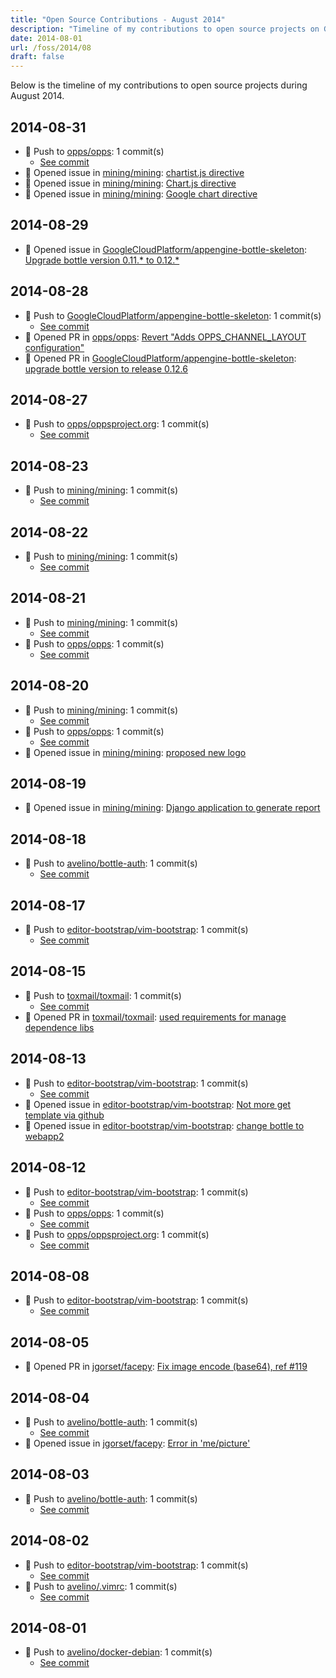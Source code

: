 ```yaml
---
title: "Open Source Contributions - August 2014"
description: "Timeline of my contributions to open source projects on GitHub during August 2014."
date: 2014-08-01
url: /foss/2014/08
draft: false
---
```


Below is the timeline of my contributions to open source projects during August 2014.

## 2014-08-31

- 🔨 Push to [opps/opps](https://github.com/opps/opps): 1 commit(s)
  - [See commit](https://github.com/opps/opps/commits/main/?author=avelino&since=2014-08-31&until=2014-08-31)
- 🐛 Opened issue in [mining/mining](https://github.com/mining/mining): [chartist.js directive](https://github.com/mining/mining/issues/202)
- 🐛 Opened issue in [mining/mining](https://github.com/mining/mining): [Chart.js directive](https://github.com/mining/mining/issues/201)
- 🐛 Opened issue in [mining/mining](https://github.com/mining/mining): [Google chart directive](https://github.com/mining/mining/issues/200)

## 2014-08-29

- 🐛 Opened issue in [GoogleCloudPlatform/appengine-bottle-skeleton](https://github.com/GoogleCloudPlatform/appengine-bottle-skeleton): [Upgrade bottle version 0.11.* to 0.12.*](https://github.com/GoogleCloudPlatform/appengine-bottle-skeleton/issues/10)

## 2014-08-28

- 🔨 Push to [GoogleCloudPlatform/appengine-bottle-skeleton](https://github.com/GoogleCloudPlatform/appengine-bottle-skeleton): 1 commit(s)
  - [See commit](https://github.com/GoogleCloudPlatform/appengine-bottle-skeleton/commits/main/?author=avelino&since=2014-08-28&until=2014-08-28)
- 🔀 Opened PR in [opps/opps](https://github.com/opps/opps): [Revert "Adds OPPS_CHANNEL_LAYOUT configuration"](https://github.com/opps/opps/pull/353)
- 🔀 Opened PR in [GoogleCloudPlatform/appengine-bottle-skeleton](https://github.com/GoogleCloudPlatform/appengine-bottle-skeleton): [upgrade bottle version to release 0.12.6](https://github.com/GoogleCloudPlatform/appengine-bottle-skeleton/pull/9)

## 2014-08-27

- 🔨 Push to [opps/oppsproject.org](https://github.com/opps/oppsproject.org): 1 commit(s)
  - [See commit](https://github.com/opps/oppsproject.org/commits/main/?author=avelino&since=2014-08-27&until=2014-08-27)

## 2014-08-23

- 🔨 Push to [mining/mining](https://github.com/mining/mining): 1 commit(s)
  - [See commit](https://github.com/mining/mining/commits/main/?author=avelino&since=2014-08-23&until=2014-08-23)

## 2014-08-22

- 🔨 Push to [mining/mining](https://github.com/mining/mining): 1 commit(s)
  - [See commit](https://github.com/mining/mining/commits/main/?author=avelino&since=2014-08-22&until=2014-08-22)

## 2014-08-21

- 🔨 Push to [mining/mining](https://github.com/mining/mining): 1 commit(s)
  - [See commit](https://github.com/mining/mining/commits/main/?author=avelino&since=2014-08-21&until=2014-08-21)
- 🔨 Push to [opps/opps](https://github.com/opps/opps): 1 commit(s)
  - [See commit](https://github.com/opps/opps/commits/main/?author=avelino&since=2014-08-21&until=2014-08-21)

## 2014-08-20

- 🔨 Push to [mining/mining](https://github.com/mining/mining): 1 commit(s)
  - [See commit](https://github.com/mining/mining/commits/main/?author=avelino&since=2014-08-20&until=2014-08-20)
- 🔨 Push to [opps/opps](https://github.com/opps/opps): 1 commit(s)
  - [See commit](https://github.com/opps/opps/commits/main/?author=avelino&since=2014-08-20&until=2014-08-20)
- 🐛 Opened issue in [mining/mining](https://github.com/mining/mining): [proposed new logo](https://github.com/mining/mining/issues/189)

## 2014-08-19

- 🐛 Opened issue in [mining/mining](https://github.com/mining/mining): [Django application to generate report](https://github.com/mining/mining/issues/185)

## 2014-08-18

- 🔨 Push to [avelino/bottle-auth](https://github.com/avelino/bottle-auth): 1 commit(s)
  - [See commit](https://github.com/avelino/bottle-auth/commits/main/?author=avelino&since=2014-08-18&until=2014-08-18)

## 2014-08-17

- 🔨 Push to [editor-bootstrap/vim-bootstrap](https://github.com/editor-bootstrap/vim-bootstrap): 1 commit(s)
  - [See commit](https://github.com/editor-bootstrap/vim-bootstrap/commits/main/?author=avelino&since=2014-08-17&until=2014-08-17)

## 2014-08-15

- 🔨 Push to [toxmail/toxmail](https://github.com/toxmail/toxmail): 1 commit(s)
  - [See commit](https://github.com/toxmail/toxmail/commits/main/?author=avelino&since=2014-08-15&until=2014-08-15)
- 🔀 Opened PR in [toxmail/toxmail](https://github.com/toxmail/toxmail): [used requirements for manage dependence libs](https://github.com/toxmail/toxmail/pull/8)

## 2014-08-13

- 🔨 Push to [editor-bootstrap/vim-bootstrap](https://github.com/editor-bootstrap/vim-bootstrap): 1 commit(s)
  - [See commit](https://github.com/editor-bootstrap/vim-bootstrap/commits/main/?author=avelino&since=2014-08-13&until=2014-08-13)
- 🐛 Opened issue in [editor-bootstrap/vim-bootstrap](https://github.com/editor-bootstrap/vim-bootstrap): [Not more get template via github](https://github.com/editor-bootstrap/vim-bootstrap/issues/24)
- 🐛 Opened issue in [editor-bootstrap/vim-bootstrap](https://github.com/editor-bootstrap/vim-bootstrap): [change bottle to webapp2](https://github.com/editor-bootstrap/vim-bootstrap/issues/23)

## 2014-08-12

- 🔨 Push to [editor-bootstrap/vim-bootstrap](https://github.com/editor-bootstrap/vim-bootstrap): 1 commit(s)
  - [See commit](https://github.com/editor-bootstrap/vim-bootstrap/commits/main/?author=avelino&since=2014-08-12&until=2014-08-12)
- 🔨 Push to [opps/opps](https://github.com/opps/opps): 1 commit(s)
  - [See commit](https://github.com/opps/opps/commits/main/?author=avelino&since=2014-08-12&until=2014-08-12)
- 🔨 Push to [opps/oppsproject.org](https://github.com/opps/oppsproject.org): 1 commit(s)
  - [See commit](https://github.com/opps/oppsproject.org/commits/main/?author=avelino&since=2014-08-12&until=2014-08-12)

## 2014-08-08

- 🔨 Push to [editor-bootstrap/vim-bootstrap](https://github.com/editor-bootstrap/vim-bootstrap): 1 commit(s)
  - [See commit](https://github.com/editor-bootstrap/vim-bootstrap/commits/main/?author=avelino&since=2014-08-08&until=2014-08-08)

## 2014-08-05

- 🔀 Opened PR in [jgorset/facepy](https://github.com/jgorset/facepy): [Fix image encode (base64), ref #119](https://github.com/jgorset/facepy/pull/120)

## 2014-08-04

- 🔨 Push to [avelino/bottle-auth](https://github.com/avelino/bottle-auth): 1 commit(s)
  - [See commit](https://github.com/avelino/bottle-auth/commits/main/?author=avelino&since=2014-08-04&until=2014-08-04)
- 🐛 Opened issue in [jgorset/facepy](https://github.com/jgorset/facepy): [Error in 'me/picture'](https://github.com/jgorset/facepy/issues/119)

## 2014-08-03

- 🔨 Push to [avelino/bottle-auth](https://github.com/avelino/bottle-auth): 1 commit(s)
  - [See commit](https://github.com/avelino/bottle-auth/commits/main/?author=avelino&since=2014-08-03&until=2014-08-03)

## 2014-08-02

- 🔨 Push to [editor-bootstrap/vim-bootstrap](https://github.com/editor-bootstrap/vim-bootstrap): 1 commit(s)
  - [See commit](https://github.com/editor-bootstrap/vim-bootstrap/commits/main/?author=avelino&since=2014-08-02&until=2014-08-02)
- 🔨 Push to [avelino/.vimrc](https://github.com/avelino/.vimrc): 1 commit(s)
  - [See commit](https://github.com/avelino/.vimrc/commits/main/?author=avelino&since=2014-08-02&until=2014-08-02)

## 2014-08-01

- 🔨 Push to [avelino/docker-debian](https://github.com/avelino/docker-debian): 1 commit(s)
  - [See commit](https://github.com/avelino/docker-debian/commits/main/?author=avelino&since=2014-08-01&until=2014-08-01)

